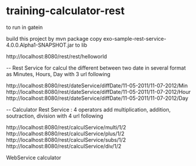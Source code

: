 training-calculator-rest
========================

to run in gatein

build this project by mvn package
copy exo-sample-rest-service-4.0.0.Alpha1-SNAPSHOT.jar to lib



http://localhost:8080/rest/rest/helloworld

 
-- Rest Service for calcul the different between two date in several format as Minutes, Hours, Day with 3 url following

http://localhost:8080/rest/dateService/diffDate/11-05-2011/11-07-2012/Min
http://localhost:8080/rest/dateService/diffDate/11-05-2011/11-07-2012/Hour
http://localhost:8080/rest/dateService/diffDate/11-05-2011/11-07-2012/Day

-- Calculator Rest Service : 
4 operators add multiplication, addition, soutraction, division with 4 url following

http://localhost:8080/rest/calculService/multi/1/2
http://localhost:8080/rest/calculService/plus/1/2
http://localhost:8080/rest/calculService/subs/1/2
http://localhost:8080/rest/calculService/div/1/2





WebService calculator
